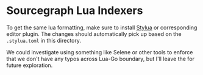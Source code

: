 # Sourcegraph Lua Indexers

To get the same lua formatting, make sure to install
[Stylua](https://github.com/JohnnyMorganz/StyLua) or corresponding editor
plugin. The changes should automatically pick up based on the `.stylua.toml` in
this directory.

We could investigate using something like Selene or other tools to enforce that
we don't have any typos across Lua-Go boundary, but I'll leave the for future exploration.
